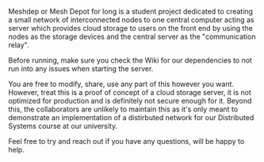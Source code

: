 Meshdep or Mesh Depot for long is a student project dedicated to creating a small network of interconnected nodes to one central computer acting as server which provides cloud storage to users on the front end by using the nodes as the storage devices and the central server as the "communication relay".

Before running, make sure you check the Wiki for our dependencies to not run into any issues when starting the server.

You are free to modify, share, use any part of this however you want. However, treat this is a proof of concept of a cloud storage server, it is not optimized for production and is definitely not secure enough for it. Beyond this, the collaborators are unlikely to maintain this as it's only meant to demonstrate an implementation of a distirbuted network for our Distributed Systems course at our university.

Feel free to try and reach out if you have any questions, will be happy to help.
